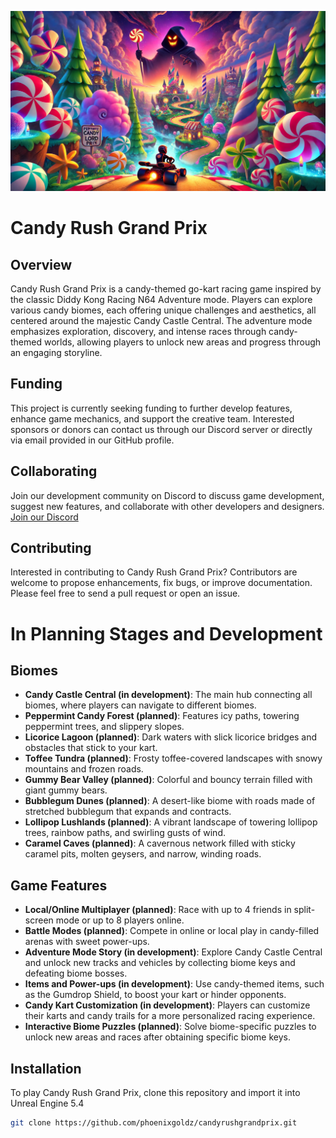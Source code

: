 ![Candy Rush Grand Prix Logo](Content/Images/52fa5d66-18ae-40e1-b403-51283ed4d3d9.webp)

# Candy Rush Grand Prix

## Overview
Candy Rush Grand Prix is a candy-themed go-kart racing game inspired by the classic Diddy Kong Racing N64 Adventure mode. Players can explore various candy biomes, each offering unique challenges and aesthetics, all centered around the majestic Candy Castle Central. The adventure mode emphasizes exploration, discovery, and intense races through candy-themed worlds, allowing players to unlock new areas and progress through an engaging storyline.

## Funding
This project is currently seeking funding to further develop features, enhance game mechanics, and support the creative team. Interested sponsors or donors can contact us through our Discord server or directly via email provided in our GitHub profile.

## Collaborating
Join our development community on Discord to discuss game development, suggest new features, and collaborate with other developers and designers.
[Join our Discord](https://discord.gg/ErH8eNM2)

## Contributing
Interested in contributing to Candy Rush Grand Prix? Contributors are welcome to propose enhancements, fix bugs, or improve documentation. Please feel free to send a pull request or open an issue.

# In Planning Stages and Development

## Biomes
- **Candy Castle Central (in development)**: The main hub connecting all biomes, where players can navigate to different biomes.
- **Peppermint Candy Forest (planned)**: Features icy paths, towering peppermint trees, and slippery slopes.
- **Licorice Lagoon (planned)**: Dark waters with slick licorice bridges and obstacles that stick to your kart.
- **Toffee Tundra (planned)**: Frosty toffee-covered landscapes with snowy mountains and frozen roads.
- **Gummy Bear Valley (planned)**: Colorful and bouncy terrain filled with giant gummy bears.
- **Bubblegum Dunes (planned)**: A desert-like biome with roads made of stretched bubblegum that expands and contracts.
- **Lollipop Lushlands (planned)**: A vibrant landscape of towering lollipop trees, rainbow paths, and swirling gusts of wind.
- **Caramel Caves (planned)**: A cavernous network filled with sticky caramel pits, molten geysers, and narrow, winding roads.

## Game Features
- **Local/Online Multiplayer (planned)**: Race with up to 4 friends in split-screen mode or up to 8 players online.
- **Battle Modes (planned)**: Compete in online or local play in candy-filled arenas with sweet power-ups.
- **Adventure Mode Story (in development)**: Explore Candy Castle Central and unlock new tracks and vehicles by collecting biome keys and defeating biome bosses.
- **Items and Power-ups (in development)**: Use candy-themed items, such as the Gumdrop Shield, to boost your kart or hinder opponents.
- **Candy Kart Customization (in development)**: Players can customize their karts and candy trails for a more personalized racing experience.
- **Interactive Biome Puzzles (planned)**: Solve biome-specific puzzles to unlock new areas and races after obtaining specific biome keys.

## Installation
To play Candy Rush Grand Prix, clone this repository and import it into Unreal Engine 5.4
```bash
git clone https://github.com/phoenixgoldz/candyrushgrandprix.git
